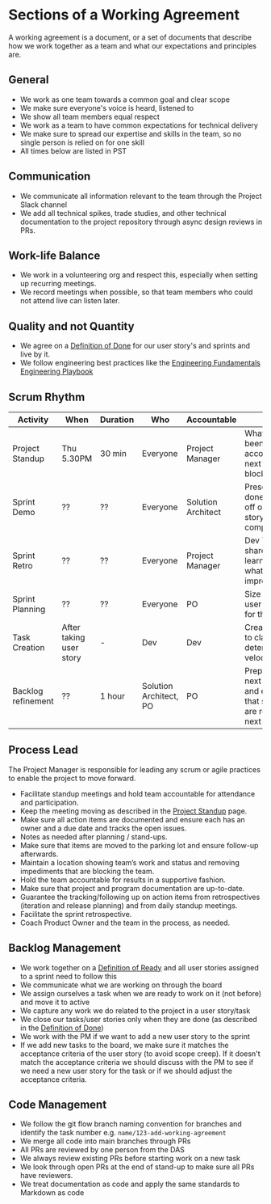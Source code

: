 # Sections of a Working Agreement

A working agreement is a document, or a set of documents that describe how we work together as a team and what our
expectations and principles are.

## General

- We work as one team towards a common goal and clear scope
- We make sure everyone's voice is heard, listened to
- We show all team members equal respect
- We work as a team to have common expectations for technical delivery
- We make sure to spread our expertise and skills in the team, so no single person is relied on for one skill
- All times below are listed in PST

## Communication

- We communicate all information relevant to the team through the Project Slack channel
- We add all technical spikes, trade studies, and other technical documentation to the project repository through async design reviews in PRs.

## Work-life Balance

- We work in a volunteering org and respect this, especially when setting up recurring meetings.
- We record meetings when possible, so that team members who could not attend live can listen later.

## Quality and not Quantity

- We agree on a [Definition of Done](https://github.com/microsoft/code-with-engineering-playbook/blob/main/docs/agile-development/team-agreements/definition-of-done.md) for our user story's and sprints and live by it.
- We follow engineering best practices like the [Engineering Fundamentals Engineering Playbook](https://github.com/microsoft/code-with-engineering-playbook)

## Scrum Rhythm

| Activity | When | Duration | Who | Accountable | Goal |
| -- | -- | -- | -- | -- | -- |
| Project Standup | Thu 5.30PM           | 30 min   | Everyone     | Project Manager | What has been accomplished, next steps, blockers                           |
| Sprint Demo                                           | ??            | ??   | Everyone     | Solution Architect     | Present work done and sign off on user story completion                    |
| Sprint Retro | ??           | ??   | Everyone     | Project Manager | Dev Teams shares learnings and what can be improved                        |
| Sprint Planning | ??           | ??   | Everyone     | PO           | Size and plan user stories for the sprint                                  |
| Task Creation | After taking user story | -        | Dev      | Dev      | Create tasks to clarify and determine velocity                             |
| Backlog refinement | ??         | 1 hour   | Solution Architect, PO | PO           | Prepare for next sprint and ensure that stories are ready for next sprint. |

## Process Lead

The Project Manager is responsible for leading any scrum or agile practices to enable the project to move forward.

- Facilitate standup meetings and hold team accountable for attendance and participation.
- Keep the meeting moving as described in the [Project Standup](https://github.com/microsoft/code-with-engineering-playbook/blob/main/docs/agile-development/ceremonies.md) page.
- Make sure all action items are documented and ensure each has an owner and a due date and tracks the open issues.
- Notes as needed after planning / stand-ups.
- Make sure that items are moved to the parking lot and ensure follow-up afterwards.
- Maintain a location showing team’s work and status and removing impediments that are blocking the team.
- Hold the team accountable for results in a supportive fashion.
- Make sure that project and program documentation are up-to-date.
- Guarantee the tracking/following up on action items from retrospectives (iteration and release planning) and from daily standup meetings.
- Facilitate the sprint retrospective.
- Coach Product Owner and the team in the process, as needed.

## Backlog Management

- We work together on a [Definition of Ready](https://github.com/microsoft/code-with-engineering-playbook/blob/main/docs/agile-development/team-agreements/definition-of-ready.md) and all user stories assigned to a sprint need to follow this
- We communicate what we are working on through the board
- We assign ourselves a task when we are ready to work on it (not before) and move it to active
- We capture any work we do related to the project in a user story/task
- We close our tasks/user stories only when they are done (as described in the [Definition of Done](https://github.com/microsoft/code-with-engineering-playbook/blob/main/docs/agile-development/team-agreements/definition-of-done.md))
- We work with the PM if we want to add a new user story to the sprint
- If we add new tasks to the board, we make sure it matches the acceptance criteria of the user story (to avoid scope creep).
  If it doesn't match the acceptance criteria we should discuss with the PM to see if we need a new user story for the task or if we should adjust the acceptance criteria.

## Code Management

- We follow the git flow branch naming convention for branches and identify the task number e.g. `name/123-add-working-agreement`
- We merge all code into main branches through PRs
- All PRs are reviewed by one person from the DAS
- We always review existing PRs before starting work on a new task
- We look through open PRs at the end of stand-up to make sure all PRs have reviewers.
- We treat documentation as code and apply the same standards to Markdown as code